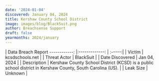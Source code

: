 ```yaml
---
date: '2024-01-04'
discovered: January 04, 2024
title: Kershaw County School District
image: images/blog/BlackSuit.png
author: Breachsense Support
draft: false
yearmonths: 2024/january
---
```



| Data Breach Report
------------:     |:-------------:    | :-----:|
| Victim      | kcsdschools.net      | 
| Threat Actor      | BlackSuit      | 
| Date Discovered      | Jan 04, 2024      | 
| Description      | Kershaw County School District (KCSD) is a public school district in Kershaw County, South Carolina (US).      | 
| Leak Size      | Unknown      | 

